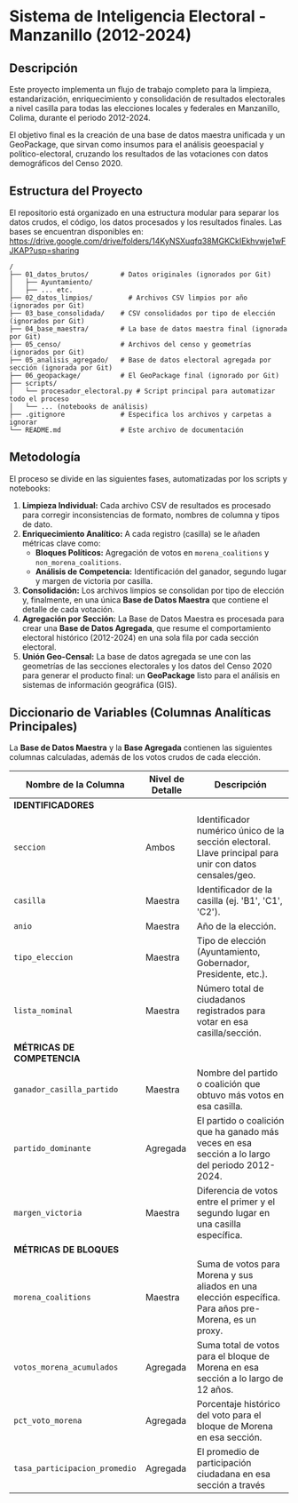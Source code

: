 # Sistema de Inteligencia Electoral - Manzanillo (2012-2024)

## Descripción
Este proyecto implementa un flujo de trabajo completo para la limpieza, estandarización, enriquecimiento y consolidación de resultados electorales a nivel casilla para todas las elecciones locales y federales en Manzanillo, Colima, durante el periodo 2012-2024.

El objetivo final es la creación de una base de datos maestra unificada y un GeoPackage, que sirvan como insumos para el análisis geoespacial y político-electoral, cruzando los resultados de las votaciones con datos demográficos del Censo 2020.

## Estructura del Proyecto
El repositorio está organizado en una estructura modular para separar los datos crudos, el código, los datos procesados y los resultados finales. Las bases se encuentran disponibles en: https://drive.google.com/drive/folders/14KyNSXuqfq38MGKCkIEkhvwje1wFJKAP?usp=sharing

```
/
├── 01_datos_brutos/        # Datos originales (ignorados por Git)
│   ├── Ayuntamiento/
│   ├── ... etc.
├── 02_datos_limpios/         # Archivos CSV limpios por año (ignorados por Git)
├── 03_base_consolidada/    # CSV consolidados por tipo de elección (ignorados por Git)
├── 04_base_maestra/        # La base de datos maestra final (ignorada por Git)
├── 05_censo/               # Archivos del censo y geometrías (ignorados por Git)
├── 05_analisis_agregado/   # Base de datos electoral agregada por sección (ignorada por Git)
├── 06_geopackage/          # El GeoPackage final (ignorado por Git)
├── scripts/
│   └── procesador_electoral.py # Script principal para automatizar todo el proceso
│   └── ... (notebooks de análisis)
├── .gitignore              # Especifica los archivos y carpetas a ignorar
└── README.md               # Este archivo de documentación
```

## Metodología
El proceso se divide en las siguientes fases, automatizadas por los scripts y notebooks:

1.  **Limpieza Individual:** Cada archivo CSV de resultados es procesado para corregir inconsistencias de formato, nombres de columna y tipos de dato.
2.  **Enriquecimiento Analítico:** A cada registro (casilla) se le añaden métricas clave como:
    * **Bloques Políticos:** Agregación de votos en `morena_coalitions` y `non_morena_coalitions`.
    * **Análisis de Competencia:** Identificación del ganador, segundo lugar y margen de victoria por casilla.
3.  **Consolidación:** Los archivos limpios se consolidan por tipo de elección y, finalmente, en una única **Base de Datos Maestra** que contiene el detalle de cada votación.
4.  **Agregación por Sección:** La Base de Datos Maestra es procesada para crear una **Base de Datos Agregada**, que resume el comportamiento electoral histórico (2012-2024) en una sola fila por cada sección electoral.
5.  **Unión Geo-Censal:** La base de datos agregada se une con las geometrías de las secciones electorales y los datos del Censo 2020 para generar el producto final: un **GeoPackage** listo para el análisis en sistemas de información geográfica (GIS).

## Diccionario de Variables (Columnas Analíticas Principales)
La **Base de Datos Maestra** y la **Base Agregada** contienen las siguientes columnas calculadas, además de los votos crudos de cada elección.

| Nombre de la Columna      | Nivel de Detalle | Descripción                                                                                               |
| ------------------------- | ---------------- | --------------------------------------------------------------------------------------------------------- |
| **IDENTIFICADORES** |                  |                                                                                                           |
| `seccion`                 | Ambos            | Identificador numérico único de la sección electoral. Llave principal para unir con datos censales/geo. |
| `casilla`                 | Maestra          | Identificador de la casilla (ej. 'B1', 'C1', 'C2').                                                         |
| `anio`                    | Maestra          | Año de la elección.                                                                                       |
| `tipo_eleccion`           | Maestra          | Tipo de elección (Ayuntamiento, Gobernador, Presidente, etc.).                                            |
| `lista_nominal`           | Maestra          | Número total de ciudadanos registrados para votar en esa casilla/sección.                                    |
| **MÉTRICAS DE COMPETENCIA** | | |
| `ganador_casilla_partido` | Maestra          | Nombre del partido o coalición que obtuvo más votos en esa casilla.                                       |
| `partido_dominante`       | Agregada         | El partido o coalición que ha ganado más veces en esa sección a lo largo del periodo 2012-2024.             |
| `margen_victoria`         | Maestra          | Diferencia de votos entre el primer y el segundo lugar en una casilla específica.                         |
| **MÉTRICAS DE BLOQUES** | | |
| `morena_coalitions`       | Maestra          | Suma de votos para Morena y sus aliados en una elección específica. Para años pre-Morena, es un proxy. |
| `votos_morena_acumulados` | Agregada         | Suma total de votos para el bloque de Morena en esa sección a lo largo de 12 años.                      |
| `pct_voto_morena`         | Agregada         | Porcentaje histórico del voto para el bloque de Morena en esa sección.                                     |
| `tasa_participacion_promedio` | Agregada | El promedio de participación ciudadana en esa sección a través